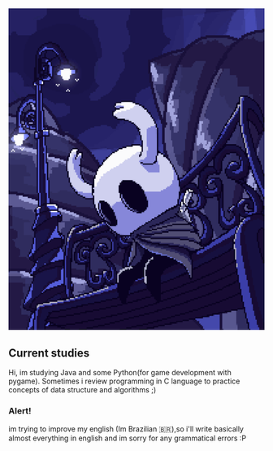 <div align="center"><img title="ArtStation, by Moises Dimas" src="pixelknight.gif"/></div>

## Current studies
Hi, im studying Java and some Python(for game development with pygame). Sometimes i review programming in C language to practice concepts of data structure and algorithms ;)

### Alert!
im trying to improve my english (Im Brazilian 🇧🇷),so i'll write basically almost everything in english and im sorry for any grammatical errors :P

